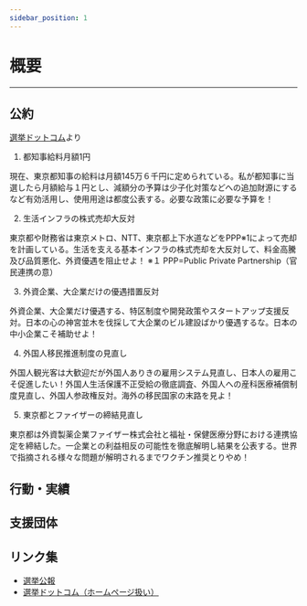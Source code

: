 ```yaml
---
sidebar_position: 1
---
```


# 概要
--------

## 公約
[選挙ドットコム](https://go2senkyo.com/seijika/193748)より

1. 都知事給料月額1円

現在、東京都知事の給料は月額145万６千円に定められている。私が都知事に当選したら月額給与１円とし、減額分の予算は少子化対策などへの追加財源にするなど有効活用し、使用用途は都度公表する。必要な政策に必要な予算を！

2. 生活インフラの株式売却大反対

東京都や財務省は東京メトロ、NTT、東京都上下水道などをPPP※1によって売却を計画している。生活を支える基本インフラの株式売却を大反対して、料金高騰及び品質悪化、外資優遇を阻止せよ！
※１ PPP=Public Private Partnership（官民連携の意）

3. 外資企業、大企業だけの優遇措置反対

外資企業、大企業だけ優遇する、特区制度や開発政策やスタートアップ支援反対。日本の心の神宮並木を伐採して大企業のビル建設ばかり優遇するな。日本の中小企業こそ補助せよ！

4. 外国人移民推進制度の見直し

外国人観光客は大歓迎だが外国人ありきの雇用システム見直し、日本人の雇用こそ促進したい！外国人生活保護不正受給の徹底調査、外国人への産科医療補償制度見直し、外国人参政権反対。海外の移民国家の末路を見よ！

5. 東京都とファイザーの締結見直し

東京都は外資製薬企業ファイザー株式会社と福祉・保健医療分野における連携協定を締結した。一企業との利益相反の可能性を徹底解明し結果を公表する。世界で指摘される様々な問題が解明されるまでワクチン推奨とりやめ！

## 行動・実績


## 支援団体


## リンク集
- [選挙公報](https://r6tochijisen.metro.tokyo.lg.jp/public/files/R06tochiji_kouhou_kobetsu_06.pdf#view=FitH)
- [選挙ドットコム（ホームページ扱い）](https://go2senkyo.com/seijika/193748)
